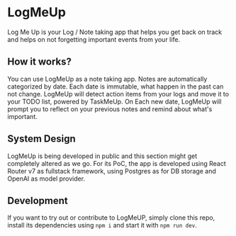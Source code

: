 # LogMeUp

Log Me Up is your Log / Note taking app that helps you get back on track and helps on not forgetting important events from your life.

## How it works?

You can use LogMeUp as a note taking app. Notes are automatically categorized by date. Each date is immutable, what happen in the past can not change.
LogMeUp will detect action items from your logs and move it to your TODO list, powered by TaskMeUp.
On Each new date, LogMeUp will prompt you to reflect on your previous notes and remind about what's important.

## System Design

LogMeUp is being developed in public and this section might get completely altered as we go.
For its PoC, the app is developed using React Router v7 as fullstack framework, using Postgres as for DB storage and OpenAI as model provider.

## Development

If you want to try out or contribute to LogMeUP, simply clone this repo, install its dependencies using `npm i` and start it with `npm run dev`.

